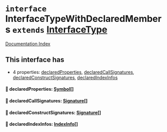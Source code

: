 # `interface` InterfaceTypeWithDeclaredMembers `extends` [InterfaceType](../interface.InterfaceType/README.md)

[Documentation Index](../README.md)

## This interface has

- 4 properties:
[declaredProperties](#-declaredproperties-symbol),
[declaredCallSignatures](#-declaredcallsignatures-signature),
[declaredConstructSignatures](#-declaredconstructsignatures-signature),
[declaredIndexInfos](#-declaredindexinfos-indexinfo)


#### 📄 declaredProperties: [Symbol](../interface.Symbol/README.md)\[]



#### 📄 declaredCallSignatures: [Signature](../interface.Signature/README.md)\[]



#### 📄 declaredConstructSignatures: [Signature](../interface.Signature/README.md)\[]



#### 📄 declaredIndexInfos: [IndexInfo](../interface.IndexInfo/README.md)\[]



